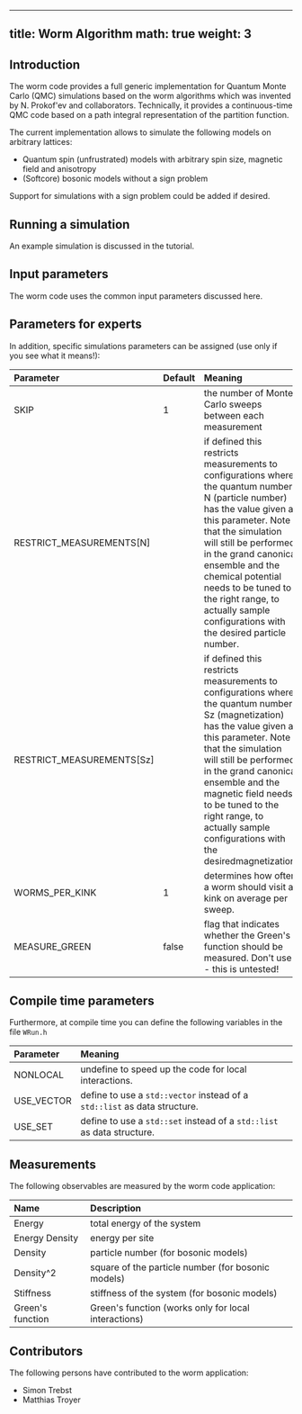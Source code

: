 
---
title: Worm Algorithm 
math: true
weight: 3
---

## Introduction

The worm code provides a full generic implementation for Quantum Monte Carlo (QMC) simulations based on the worm algorithms which was invented by N. Prokof'ev and collaborators. Technically, it provides a continuous-time QMC code based on a path integral representation of the partition function.

The current implementation allows to simulate the following models on arbitrary lattices:

- Quantum spin (unfrustrated) models with arbitrary spin size, magnetic field and anisotropy
- (Softcore) bosonic models without a sign problem

Support for simulations with a sign problem could be added if desired.

## Running a simulation

An example simulation is discussed in the tutorial.

## Input parameters

The worm code uses the common input parameters discussed here.

## Parameters for experts

In addition, specific simulations parameters can be assigned (use only if you see what it means!):

| **Parameter** | **Default** | **Meaning** |
| :------------ | :---------- | :---------- |
| SKIP | 1 | the number of Monte Carlo sweeps between each measurement |
| RESTRICT_MEASUREMENTS[N] | | if defined this restricts measurements to configurations where the quantum number N (particle number) has the value given as this parameter. Note that the simulation will still be performed in the grand canonical ensemble and the chemical potential needs to be tuned to the right range, to actually sample configurations with the desired particle number. |
| RESTRICT_MEASUREMENTS[Sz] | | if defined this restricts measurements to configurations where the quantum number Sz (magnetization) has the value given as this parameter. Note that the simulation will still be performed in the grand canonical ensemble and the magnetic field needs to be tuned to the right range, to actually sample configurations with the desiredmagnetization. |
| WORMS_PER_KINK | 1 | determines how often a worm should visit a kink on average per sweep. |
| MEASURE_GREEN | false | flag that indicates whether the Green's function should be measured. Don't use - this is untested! |

## Compile time parameters

Furthermore, at compile time you can define the following variables in the file `WRun.h`

| **Parameter** | **Meaning** |
| :------------ | :---------- |
| NONLOCAL | undefine to speed up the code for local interactions. |
| USE_VECTOR | define to use a `std::vector` instead of a `std::list` as data structure. |
| USE_SET | define to use a `std::set` instead of a `std::list` as data structure. |

## Measurements

The following observables are measured by the worm code application:

| **Name** | **Description** |
| :------- | :-------------- |
| Energy | total energy of the system |
| Energy Density | energy per site |
| Density | particle number (for bosonic models) |
| Density^2 | square of the particle number (for bosonic models) |
| Stiffness | stiffness of the system (for bosonic models) |
| Green's function | Green's function (works only for local interactions) |

## Contributors

The following persons have contributed to the worm application:

- Simon Trebst
- Matthias Troyer 

